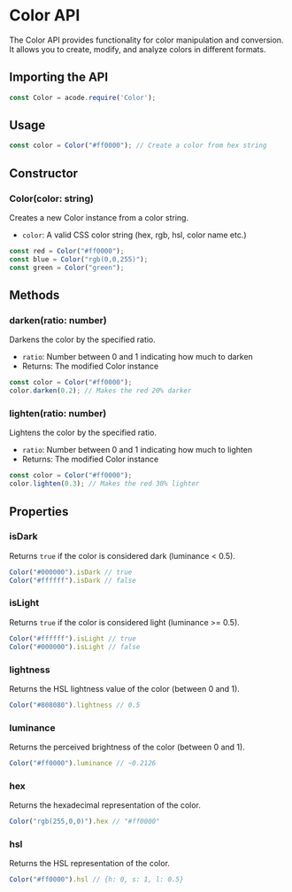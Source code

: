 # Color API

The Color API provides functionality for color manipulation and conversion. It allows you to create, modify, and analyze colors in different formats.

## Importing the API

```js
const Color = acode.require('Color');
```

## Usage

```js
const color = Color("#ff0000"); // Create a color from hex string
```

## Constructor

### Color(color: string)

Creates a new Color instance from a color string.

- `color`: A valid CSS color string (hex, rgb, hsl, color name etc.)

```js
const red = Color("#ff0000");
const blue = Color("rgb(0,0,255)");
const green = Color("green");
```

## Methods

### darken(ratio: number)

Darkens the color by the specified ratio.

- `ratio`: Number between 0 and 1 indicating how much to darken
- Returns: The modified Color instance

```js
const color = Color("#ff0000");
color.darken(0.2); // Makes the red 20% darker
```

### lighten(ratio: number)

Lightens the color by the specified ratio.

- `ratio`: Number between 0 and 1 indicating how much to lighten
- Returns: The modified Color instance

```js
const color = Color("#ff0000");
color.lighten(0.3); // Makes the red 30% lighter
```

## Properties

### isDark

Returns `true` if the color is considered dark (luminance < 0.5).

```js
Color("#000000").isDark // true
Color("#ffffff").isDark // false
```

### isLight

Returns `true` if the color is considered light (luminance >= 0.5).

```js
Color("#ffffff").isLight // true
Color("#000000").isLight // false
```

### lightness

Returns the HSL lightness value of the color (between 0 and 1).

```js
Color("#808080").lightness // 0.5
```

### luminance

Returns the perceived brightness of the color (between 0 and 1).

```js
Color("#ff0000").luminance // ~0.2126
```

### hex

Returns the hexadecimal representation of the color.

```js
Color("rgb(255,0,0)").hex // "#ff0000"
```

### hsl

Returns the HSL representation of the color.

```js
Color("#ff0000").hsl // {h: 0, s: 1, l: 0.5}
```
